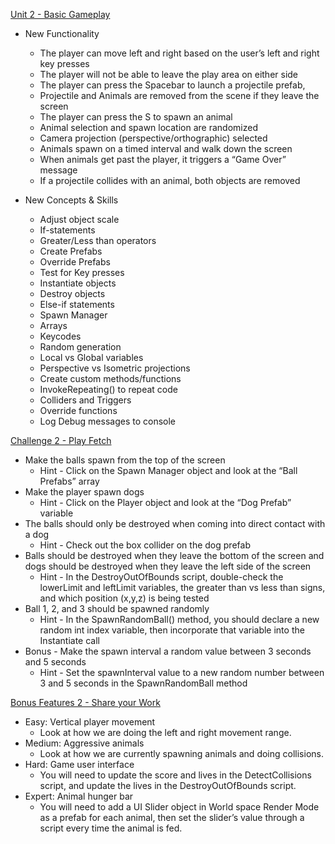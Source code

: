 [Unit 2 - Basic Gameplay](https://learn.unity.com/project/unit-2-basic-gameplay)  
- New Functionality
  - The player can move left and right based on the user’s left and right key presses
  - The player will not be able to leave the play area on either side
  - The player can press the Spacebar to launch a projectile prefab,
  - Projectile and Animals are removed from the scene if they leave the screen
  - The player can press the S to spawn an animal
  - Animal selection and spawn location are randomized
  - Camera projection (perspective/orthographic) selected
  - Animals spawn on a timed interval and walk down the screen
  - When animals get past the player, it triggers a “Game Over” message
  - If a projectile collides with an animal, both objects are removed

- New Concepts & Skills
  - Adjust object scale
  - If-statements
  - Greater/Less than operators
  - Create Prefabs
  - Override Prefabs
  - Test for Key presses
  - Instantiate objects
  - Destroy objects
  - Else-if statements
  - Spawn Manager
  - Arrays
  - Keycodes
  - Random generation
  - Local vs Global variables
  - Perspective vs Isometric projections
  - Create custom methods/functions
  - InvokeRepeating() to repeat code
  - Colliders and Triggers
  - Override functions
  - Log Debug messages to console

[Challenge 2 - Play Fetch](https://learn.unity.com/tutorial/challenge-2-play-fetch-with-random-values-and-arrays)  
- Make the balls spawn from the top of the screen
  - Hint - Click on the Spawn Manager object and look at the “Ball Prefabs” array
- Make the player spawn dogs
  - Hint - Click on the Player object and look at the “Dog Prefab” variable
- The balls should only be destroyed when coming into direct contact with a dog
  - Hint - Check out the box collider on the dog prefab
- Balls should be destroyed when they leave the bottom of the screen and dogs should be destroyed when they leave the left side of the screen
  - Hint - In the DestroyOutOfBounds script, double-check the lowerLimit and leftLimit variables, the greater than vs less than signs, and which position (x,y,z) is being tested
- Ball 1, 2, and 3 should be spawned randomly
  - Hint - In the SpawnRandomBall() method, you should declare a new random int index variable, then incorporate that variable into the Instantiate call
- Bonus - Make the spawn interval a random value between 3 seconds and 5 seconds
  - Hint - Set the spawnInterval value to a new random number between 3 and 5 seconds in the SpawnRandomBall method

[Bonus Features 2 - Share your Work](https://learn.unity.com/tutorial/bonus-features-2-share-your-work)  
- Easy: Vertical player movement
  - Look at how we are doing the left and right movement range.
- Medium: Aggressive animals
  - Look at how we are currently spawning animals and doing collisions.
- Hard: Game user interface
  - You will need to update the score and lives in the DetectCollisions script, and update the lives in the DestroyOutOfBounds script.
- Expert: Animal hunger bar
  - You will need to add a UI Slider object in World space Render Mode as a prefab for each animal, then set the slider’s value through a script every time the animal is fed.
